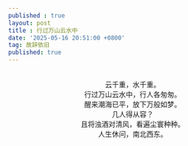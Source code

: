 ```yaml
---
published : true 
layout: post
title : 行过万山云水中
date: '2025-05-16 20:51:00 +0800'
tag: 故辞依旧
published: true
---
```


<br>
<div style="text-align:center;">
云千重，水千重。
<br>
行过万山云水中，行人各匆匆。
<br>
醒来潮海已平，放下万般如梦。
<br>
几人得从容？
<br>
且将浊酒对清风，看遍尘寰种种。
<br>
人生休问，南北西东。
<br><br>
</div>
